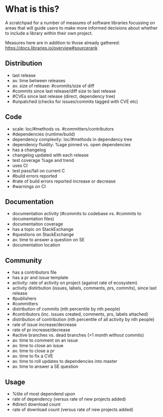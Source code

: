 # What is this?
A scratchpad for a number of measures of software libraries focussing on areas that will guide users to make more informed decisions about whether to include a library within their own project. 

Measures here are in addition to those already gathered: https://docs.libraries.io/overview#sourcerank

## Distribution

* last release
* av. time between releases
* av. size of release: #commits/size of diff
* #commits since last release/diff size to last release
* #CVEs since last release (direct, dependency tree)
* #unpatched (checks for issues/commits tagged with CVE etc)

## Code

* scale: loc/#methods vs. #committers/contributors
* #dependencies (runtime/build)
* dependency complexity: loc/#methods in dependency tree
* dependency fluidity: %age pinned vs. open dependencies
* has a changelog
* changelog updated with each release
* test coverage %age and trend
* uses CI
* test pass/fail on current C
* #build errors reported
* #rate of build errors reported increase or decrease
* #warnings on CI

## Documentation

* documentation activity (#commits to codebase vs. #commits to documentation files)
* documentaiton coverage
* has a topic on StackExchange
* #questions on StackExchange
* av. time to answer a question on SE
* documentation location

## Community
* has a contributors file
* has a pr and issue template
* activity: rate of activity on project (against rate of ecosystem)
* activity distirbution (issues, labels, comments, prs, commits), since last release
* #publishers
* #committers
* distribution of commits (nth percentile by nth people)
* #contributors (inc. issues created, comments, prs, labels attached)
* distribution of contribution (nth percentile of all activity by nth people)
* rate of issue increase/decrease
* rate of pr increase/decrease
* #active branches vs. dead branches (>1 month without commits)
* av. time to comment on an issue
* av. time to close an issue
* av. time to close a pr
* av. time to fix a CVE
* av. time to roll updates to dependencies into master
* av. time to answer a SE question

## Usage
* %tile of most dependend upon
* rate of dependency (versus rate of new projects added)
* #direct download count
* rate of download count (versus rate of new projects added)